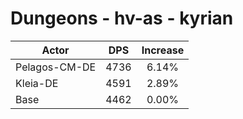 # Dungeons - hv-as - kyrian
| Actor | DPS | Increase |
|---|:---:|:---:|
|Pelagos-CM-DE|4736|6.14%|
|Kleia-DE|4591|2.89%|
|Base|4462|0.00%|
